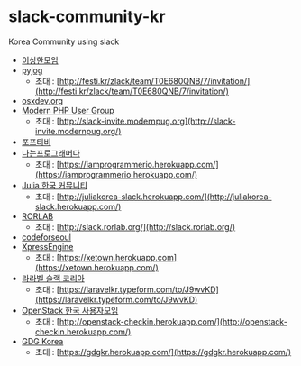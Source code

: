 # slack-community-kr
Korea Community using slack


- [이상한모임](https://weirdmeetup.slack.com)
- [pyjog](https://pyjog.slack.com)
  - 초대 : [http://festi.kr/zlack/team/T0E680QNB/7/invitation/](http://festi.kr/zlack/team/T0E680QNB/7/invitation/)
- [osxdev.org](osxdevorg.slack.com)
- [Modern PHP User Group](https://modernpug.slack.com/)
  - 초대 : [http://slack-invite.modernpug.org](http://slack-invite.modernpug.org/)
- [포프티비](popetv.slack.com)
- [나는프로그래머다](https://iamprogrammerio.slack.com)
  - 초대 : [https://iamprogrammerio.herokuapp.com/](https://iamprogrammerio.herokuapp.com/)
- [Julia 한국 커뮤니티](https://juliakorea.slack.com/)
  - 초대 : [http://juliakorea-slack.herokuapp.com/](http://juliakorea-slack.herokuapp.com/)
- [RORLAB](https://rorlab.slack.com)
  - 초대 : [http://slack.rorlab.org/](http://slack.rorlab.org/)
- [codeforseoul](https://codeforseoul.slack.com)
- [XpressEngine](https://xetown.slack.com)
  - 초대 : [https://xetown.herokuapp.com](https://xetown.herokuapp.com/)
- [라라벨 슬랙 코리아](https://laravelkorea.slack.com)
  - 초대 : [https://laravelkr.typeform.com/to/J9wvKD](https://laravelkr.typeform.com/to/J9wvKD)
- [OpenStack 한국 사용자모임](http://openstack.or.kr/)
  - 초대 : [http://openstack-checkin.herokuapp.com/](http://openstack-checkin.herokuapp.com/)
- [GDG Korea](https://gdgkr.slack.com)
  - 초대 : [https://gdgkr.herokuapp.com/](https://gdgkr.herokuapp.com/)
